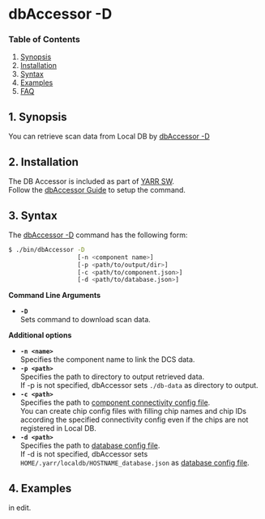 # dbAccessor -D

### Table of Contents

1. [Synopsis](#1-synopsis)
2. [Installation](#2-installation)
3. [Syntax](#3-syntax)
4. [Examples](#4-examples)
5. [FAQ](#5-faq)

## 1. Synopsis

You can retrieve scan data from Local DB by [dbAccessor -D](d.md)

## 2. Installation

The DB Accessor is included as part of [YARR SW](https://yarr.readthedocs.io/en/latest/).<br>
Follow the [dbAccessor Guide](../accessor.md) to setup the command.

## 3. Syntax

The [dbAccessor -D](d.md) command has the following form:

```bash
$ ./bin/dbAccessor -D
                   [-n <component name>]
                   [-p <path/to/output/dir>]
                   [-c <path/to/component.json>]
                   [-d <path/to/database.json>]
```

**Command Line Arguments**

- **``-D``** <br>
Sets command to download scan data.

**Additional options**

- **``-n <name>``**<br>
Specifies the component name to link the DCS data.
- **``-p <path>``**<br>
Specifies the path to directory to output retrieved data.<br>
If -p is not specified, dbAccessor sets `./db-data` as directory to output.
- **``-c <path>``**<br>
Specifies the path to [component connectivity config file](../config/connectivity.md).<br>
You can create chip config files with filling chip names and chip IDs <br>
according the specified connectivity config even if the chips are not registered in Local DB.
- **``-d <path>``**<br>
Specifies the path to [database config file](../config/database.md).<br>
If -d is not specified, dbAccessor sets `HOME/.yarr/localdb/HOSTNAME_database.json` as [database config file](../config/database.md).

## 4. Examples

in edit.
